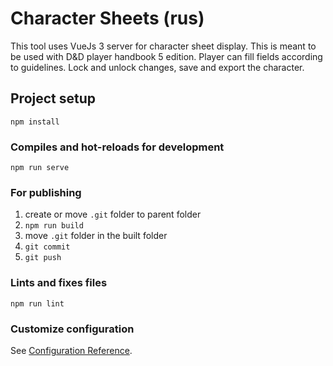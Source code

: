# Character Sheets (rus)

This tool uses VueJs 3 server for character sheet display. This is meant to be used with D&D player handbook 5 edition. Player can fill fields according to guidelines. Lock and unlock changes, save and export the character.

## Project setup

```
npm install
```

### Compiles and hot-reloads for development

```
npm run serve
```

### For publishing

1. create or move `.git` folder to parent folder
2. `npm run build`
3. move `.git` folder in the built folder
4. `git commit`
5. `git push`

### Lints and fixes files

```
npm run lint
```

### Customize configuration

See [Configuration Reference](https://cli.vuejs.org/config/).
